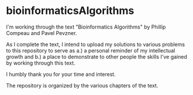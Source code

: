 # bioinformaticsAlgorithms

I'm working through the text "Bioinformatics Algorithms" by Phillip Compeau and Pavel Pevzner. 

As I complete the text, I intend to upload my solutions to various problems to this repository to serve as a.) a personal reminder of my intellectual growth and b.) a place to demonstrate to other people the skills I've gained by working through this text.

I humbly thank you for your time and interest. 

The repository is organized by the various chapters of the text.
